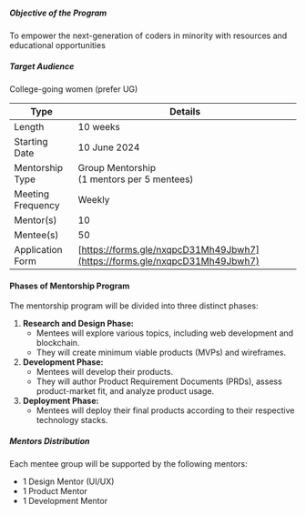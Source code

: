 ##### Objective of the Program
To empower the next-generation of coders in minority with resources and educational opportunities
##### Target Audience
College-going women (prefer UG)

| Type              | Details                                                                                                                                                          |
| ----------------- | ---------------------------------------------------------------------------------------------------------------------------------------------------------------- |
| Length            | 10 weeks                                                                                                                                                         |
| Starting Date     | 10 June 2024                                                                                                                                                     |
| Mentorship Type   | Group Mentorship  <br>(1 mentors per 5 mentees)                                                                                                                  |
| Meeting Frequency | Weekly                                                                                                                                                           |
| Mentor(s)         | 10                                                                                                                                                               |
| Mentee(s)         | 50                                                                                                                                                               |
| Application Form  | [https://forms.gle/nxqpcD31Mh49Jbwh7](https://forms.gle/nxqpcD31Mh49Jbwh7)                                                                                       |

#### Phases of Mentorship Program

The mentorship program will be divided into three distinct phases:
1. **Research and Design Phase:**
    - Mentees will explore various topics, including web development and blockchain.
    - They will create minimum viable products (MVPs) and wireframes.
2. **Development Phase:**
    - Mentees will develop their products.
    - They will author Product Requirement Documents (PRDs), assess product-market fit, and analyze product usage.
3. **Deployment Phase:**
    - Mentees will deploy their final products according to their respective technology stacks.

##### Mentors Distribution

Each mentee group will be supported by the following mentors:
- 1 Design Mentor (UI/UX)
- 1 Product Mentor
- 1 Development Mentor

